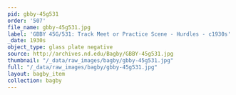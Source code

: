 ```yaml
---
pid: gbby-45g531
order: '507'
file_name: gbby-45g531.jpg
label: 'GBBY 45G/531: Track Meet or Practice Scene - Hurdles - c1930s'
_date: 1930s
object_type: glass plate negative
source: http://archives.nd.edu/Bagby/GBBY-45g531.jpg
thumbnail: "/_data/raw_images/bagby/gbby-45g531.jpg"
full: "/_data/raw_images/bagby/gbby-45g531.jpg"
layout: bagby_item
collection: bagby
---
```

